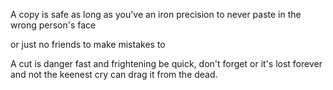 A copy is safe
as long as you've an iron precision
to never paste in the wrong person's face

or just no friends to make mistakes to

A cut is danger
fast and frightening
be quick, don't forget
or it's lost forever
and not the keenest cry can drag it from the dead.
